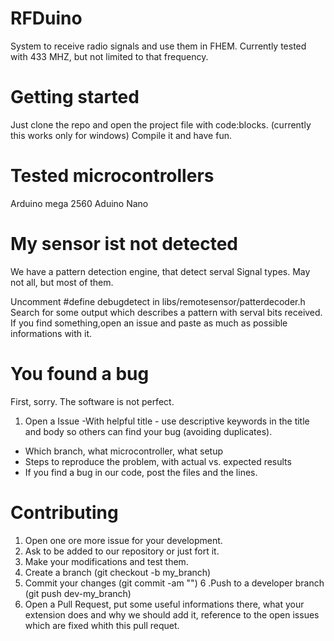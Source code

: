 RFDuino
=======

System to receive radio signals and use them in FHEM. Currently tested with 433 MHZ, but not limited to that frequency.

Getting started
==

Just clone the repo and open the project file with code:blocks. (currently this works only for windows)
Compile it and have fun.

Tested microcontrollers
==
Arduino mega 2560
Aduino Nano

My sensor ist not detected
==
We have a pattern detection engine, that detect serval Signal types. May not all, but most of them.

Uncomment #define debugdetect in libs/remotesensor/patterdecoder.h
Search for some output which describes a pattern with serval bits received.
If you find something,open an issue and paste as much as possible informations with it.


You found a bug
==
First, sorry. The software is not perfect.
1. Open a Issue
-With helpful title - use descriptive keywords in the title and body so others can find your bug (avoiding duplicates).
- Which branch, what microcontroller, what setup
- Steps to reproduce the problem, with actual vs. expected results
- If you find a bug in our code, post the files and the lines. 

Contributing
==
1. Open one ore more issue for your development.
2. Ask to be added to our repository or just fort it.
3. Make your modifications and test them.
4. Create a branch (git checkout -b my_branch)
5. Commit your changes (git commit -am "<some description>")
6 .Push to a developer branch (git push dev-<xyz >my_branch)
7. Open a Pull Request, put some useful informations there, what your extension does and why we should add it, reference to the open issues which are fixed whith this pull requet.


